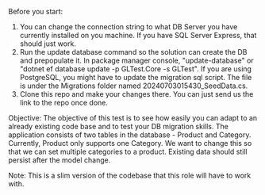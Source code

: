 Before you start:

1. You can change the connection string to what DB Server you have currently installed on you machine. If you have SQL Server Express, that should just work.
2. Run the update database command so the solution can create the DB and prepopulate it. In package manager console, "update-database" or "dotnet ef database update -p GLTest.Core -s GLTest". If you are using PostgreSQL, you might have to update the migration sql script. The file is under the Migrations folder named 20240703015430_SeedData.cs.
3. Clone this repo and make your changes there. You can just send us the link to the repo once done.

Objective:
The objective of this test is to see how easily you can adapt to an already existing code base and to test your DB migration skills. 
The application consists of two tables in the database - Product and Category. Currently, Product only supports one Category. We want to change this so that we can set multiple categories to a product. 
Existing data should still persist after the model change.

Note:
This is a slim version of the codebase that this role will have to work with. 
